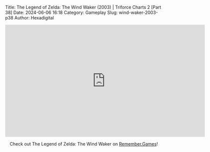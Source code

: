Title: The Legend of Zelda: The Wind Waker (2003) | Triforce Charts 2 [Part 38]
Date: 2024-06-06 16:18
Category: Gameplay
Slug: wind-waker-2003-p38
Author: Hexadigital

<center><iframe src="https://www.youtube.com/embed/Oa__hsiUI2w?feature=oembed" allow="accelerometer; autoplay; encrypted-media; gyroscope; picture-in-picture" width="640" height="360" frameborder="0"></iframe>

Check out The Legend of Zelda: The Wind Waker on [Remember.Games](https://remember.games/game/1462/the-legend-of-zelda-the-wind-waker/)!</center>